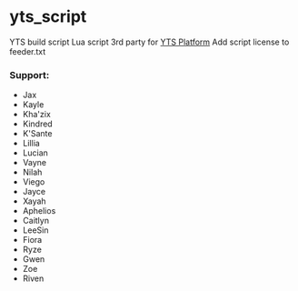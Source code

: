# yts_script
YTS build script 
Lua script 3rd party for [YTS Platform](https://setup.yts.lol/yts++/master)
Add script license to feeder.txt

### Support:
- Jax 
- Kayle
- Kha'zix
- Kindred
- K'Sante
- Lillia
- Lucian
- Vayne
- Nilah
- Viego
- Jayce
- Xayah
- Aphelios
- Caitlyn
- LeeSin
- Fiora
- Ryze
- Gwen
- Zoe
- Riven
